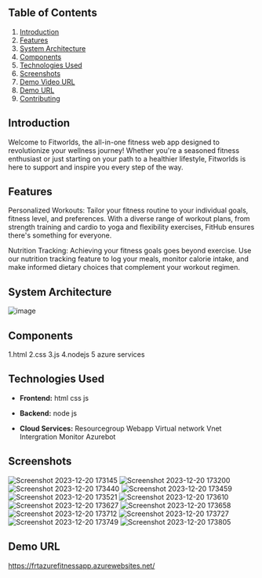 ## Table of Contents
1. [Introduction](#introduction)
2. [Features](#features)
3. [System Architecture](#system-architecture)
4. [Components](#components)
5. [Technologies Used](#technologies-used)
6. [Screenshots](#screenshots)
7. [Demo Video URL](#demo-video-url)
8. [Demo URL](#demo-url)
9. [Contributing](#contributing)   


## Introduction

Welcome to Fitworlds, the all-in-one fitness web app designed to revolutionize your wellness journey! Whether you're a seasoned fitness enthusiast or just starting on your path to a healthier lifestyle, Fitworlds is here to support and inspire you every step of the way.
## Features
Personalized Workouts: Tailor your fitness routine to your individual goals, fitness level, and preferences. With a diverse range of workout plans, from strength training and cardio to yoga and flexibility exercises, FitHub ensures there's something for everyone.

Nutrition Tracking: Achieving your fitness goals goes beyond exercise. Use our nutrition tracking feature to log your meals, monitor calorie intake, and make informed dietary choices that complement your workout regimen.

## System Architecture

![image](https://github.com/Prithiparimala/Project_FRT_Team1_FitWorld/assets/148434726/f6ca7049-1708-4c4e-bfc1-3d1edd9b66a5)

## Components

1.html
2.css
3.js
4.nodejs
5 azure services
## Technologies Used

- **Frontend:**
  html css js

- **Backend:**
 node js

- **Cloud Services:**
  Resourcegroup
  Webapp
  Virtual network
  Vnet Intergration
  Monitor
  Azurebot

## Screenshots
  
![Screenshot 2023-12-20 173145](https://github.com/Prithiparimala/Project_FRT_Team1_FitWorld/assets/148434726/318b9b48-e38e-4ee5-816e-2698d4733b86)
![Screenshot 2023-12-20 173200](https://github.com/Prithiparimala/Project_FRT_Team1_FitWorld/assets/148434726/4d5c8254-f012-44f4-bcca-dffc4e686b69)
![Screenshot 2023-12-20 173440](https://github.com/Prithiparimala/Project_FRT_Team1_FitWorld/assets/148434726/d134c67d-d514-4bed-86cf-12eadbe2d4ac)
![Screenshot 2023-12-20 173459](https://github.com/Prithiparimala/Project_FRT_Team1_FitWorld/assets/148434726/09b08192-84ce-4cc0-86d7-54e6577e4758)
![Screenshot 2023-12-20 173521](https://github.com/Prithiparimala/Project_FRT_Team1_FitWorld/assets/148434726/3e7032f8-12f6-4548-8a50-711f82d2d72a)
![Screenshot 2023-12-20 173610](https://github.com/Prithiparimala/Project_FRT_Team1_FitWorld/assets/148434726/1b92ebcc-182d-4a6f-8da4-fb87401c5dd4)
![Screenshot 2023-12-20 173627](https://github.com/Prithiparimala/Project_FRT_Team1_FitWorld/assets/148434726/e145511e-17aa-4c32-96e6-0f242fc41e3e)
![Screenshot 2023-12-20 173658](https://github.com/Prithiparimala/Project_FRT_Team1_FitWorld/assets/148434726/7c7c3659-f28b-44b8-850d-0968c0aee818)
![Screenshot 2023-12-20 173712](https://github.com/Prithiparimala/Project_FRT_Team1_FitWorld/assets/148434726/e62e1d3f-927d-4786-bcc5-3d1b0ca469b5)
![Screenshot 2023-12-20 173727](https://github.com/Prithiparimala/Project_FRT_Team1_FitWorld/assets/148434726/d912fd0c-7ac6-45ad-9bb7-925e4d4f6f84)
![Screenshot 2023-12-20 173749](https://github.com/Prithiparimala/Project_FRT_Team1_FitWorld/assets/148434726/0eb5e31b-79d1-4dad-bb7d-64bd1e6b5b5c)
![Screenshot 2023-12-20 173805](https://github.com/Prithiparimala/Project_FRT_Team1_FitWorld/assets/148434726/d951eed5-b932-4042-a68d-68ad80bfe525)

## Demo URL
https://frtazurefitnessapp.azurewebsites.net/



 
